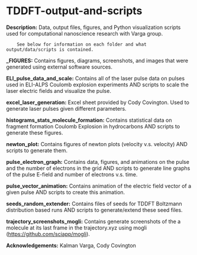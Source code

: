 # TDDFT-output-and-scripts

**Description:** Data, output files, figures, and Python visualization scripts used for computational nanoscience research with Varga group.

        See below for information on each folder and what output/data/scripts is contained.

**_FIGURES:** Contains figures, diagrams, screenshots, and images that were generated using external software sources.

**ELI_pulse_data_and_scale:** Contains all of the laser pulse data on pulses used in ELI-ALPS Coulomb explosion experiments AND scripts to scale the laser electric fields and visualize the pulse.

**excel_laser_generation:** Excel sheet provided by Cody Covington. Used to generate laser pulses given different parameters.

**histograms_stats_molecule_formation:** Contains statistical data on fragment formation Coulomb Explosion in hydrocarbons AND scripts to generate these figures.

**newton_plot:** Contains figures of newton plots (velocity v.s. velocity) AND scripts to generate them.

**pulse_electron_graph:** Contains data, figures, and animations on the pulse and the number of electrons in the grid AND scripts to generate line graphs of the pulse E-field and number of electrons v.s. time.

**pulse_vector_animation:** Contains animation of the electric field vector of a given pulse AND scripts to create this animation.

**seeds_random_extender:** Contains files of seeds for TDDFT Boltzmann distribution based runs AND scripts to generate/extend these seed files.

**trajectory_screenshots_mogli:** Contains generate screenshots of the a molecule at its last frame in the trajectory.xyz using mogli (https://github.com/sciapp/mogli).


**Acknowledgements:** Kalman Varga, Cody Covington
